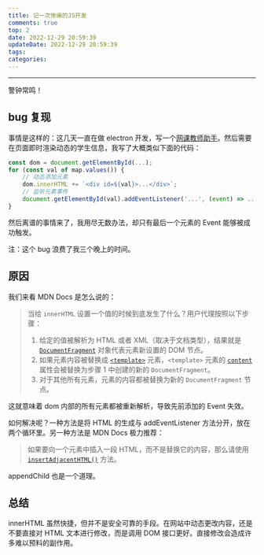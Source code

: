 ```yaml
---
title: 记一次惨痛的JS开发
comments: true
top: 2
date: 2022-12-29 20:59:39
updateDate: 2022-12-29 20:59:39
tags:
categories:
---
```


---

<!--more-->

警钟常鸣！

## bug 复现

事情是这样的：这几天一直在做 electron 开发，写一个[网课教师助手](https://github.com/TianYuan-College/online-class-helper)。然后需要在页面即时渲染动态的学生信息，我写了大概类似下面的代码：

```js
const dom = document.getElementById(...);
for (const val of map.values()) {
    // 动态添加元素
    dom.innerHTML += `<div id=${val}>...</div>`;
    // 监听元素事件
    document.getElementById(val).addEventListener('...', (event) => ...);
}
```

然后离谱的事情来了，我用尽无数办法，却只有最后一个元素的 Event 能够被成功触发。

注：这个 bug 浪费了我三个晚上的时间。

## 原因

我们来看 MDN Docs 是怎么说的：

> 当给 `innerHTML` 设置一个值的时候到底发生了什么？用户代理按照以下步骤：
> 1.  给定的值被解析为 HTML 或者 XML（取决于文档类型），结果就是 [`DocumentFragment`](https://developer.mozilla.org/zh-CN/docs/Web/API/DocumentFragment) 对象代表元素新设置的 DOM 节点。
> 2.  如果元素内容被替换成 [`<template>`](https://developer.mozilla.org/zh-CN/docs/Web/HTML/Element/template) 元素，`<template>` 元素的 [`content`](https://developer.mozilla.org/zh-CN/docs/Web/API/HTMLTemplateElement/content "content") 属性会被替换为步骤 1 中创建的新的 `DocumentFragment`。
> 3.  对于其他所有元素，元素的内容都被替换为新的 `DocumentFragment` 节点。

这就意味着 dom 内部的所有元素都被重新解析，导致先前添加的 Event 失效。

如何解决呢？一种方法是将 HTML 的生成与 addEventListener 方法分开，放在两个循环里。另一种方法是 MDN Docs 极力推荐：

> 如果要向一个元素中插入一段 HTML，而不是替换它的内容，那么请使用 [`insertAdjacentHTML()`](https://developer.mozilla.org/zh-CN/docs/Web/API/Element/insertAdjacentHTML "insertAdjacentHTML()") 方法。

appendChild 也是一个道理。

## 总结

innerHTML 虽然快捷，但并不是安全可靠的手段。在网站中动态更改内容，还是不要直接对 HTML 文本进行修改，而是调用 DOM 接口更好。直接修改会造成许多难以预料的副作用。
